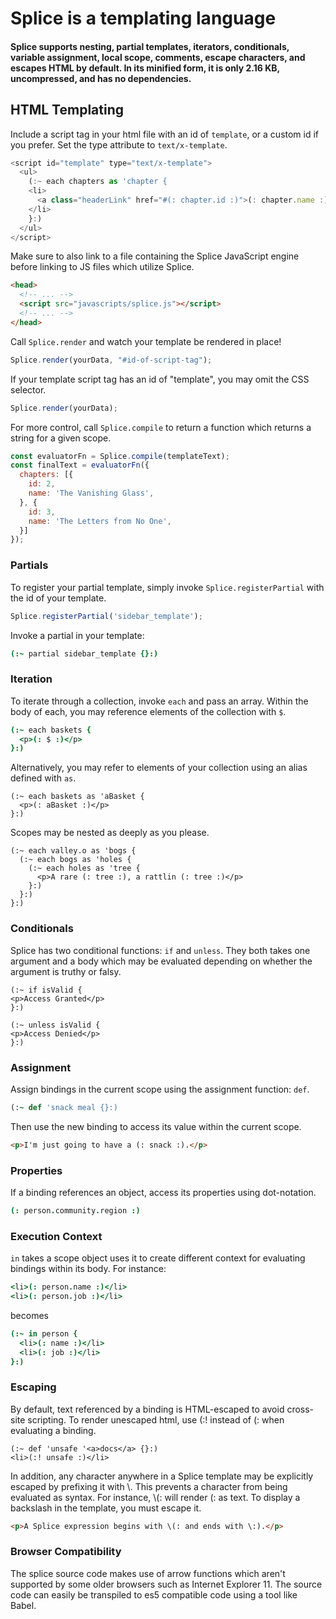 # Splice is a templating language

#### Splice supports nesting, partial templates, iterators, conditionals, variable assignment, local scope, comments, escape characters, and escapes HTML by default. In its minified form, it is only 2.16 KB, uncompressed, and has no dependencies.

## HTML Templating

Include a script tag in your html file with an id of `template`, or a custom id if you prefer. Set the type attribute to `text/x-template`.

```javascript
<script id="template" type="text/x-template">
  <ul>
    (:~ each chapters as 'chapter {
    <li>
      <a class="headerLink" href="#(: chapter.id :)">(: chapter.name :)</a>
    </li>
    }:)
  </ul>
</script>
```

Make sure to also link to a file containing the Splice JavaScript engine before linking to JS files which utilize Splice.

```html
<head>
  <!-- ... -->
  <script src="javascripts/splice.js"></script>
  <!-- ... -->
</head>
```

Call `Splice.render` and watch your template be rendered in place!

```javascript
Splice.render(yourData, "#id-of-script-tag");
```

If your template script tag has an id of "template", you may omit the CSS selector.

```javascript
Splice.render(yourData);
```

For more control, call `Splice.compile` to return a function which returns a string for a given scope.

```javascript
const evaluatorFn = Splice.compile(templateText);
const finalText = evaluatorFn({
  chapters: [{
    id: 2,
    name: 'The Vanishing Glass',
  }, {
    id: 3,
    name: 'The Letters from No One',
  }]
});
```

### Partials

To register your partial template, simply invoke `Splice.registerPartial` with the id of your template.

```javascript
Splice.registerPartial('sidebar_template');
```

Invoke a partial in your template:

```coffeescript
(:~ partial sidebar_template {}:)
```

### Iteration

To iterate through a collection, invoke `each` and pass an array. Within the body of each, you may reference elements of the collection with `$`.

```coffeescript
(:~ each baskets {
  <p>(: $ :)</p>
}:)
```
Alternatively, you may refer to elements of your collection using an alias defined with `as`.

```
(:~ each baskets as 'aBasket {
  <p>(: aBasket :)</p>
}:)
```

Scopes may be nested as deeply as you please.

```
(:~ each valley.o as 'bogs {
  (:~ each bogs as 'holes {
    (:~ each holes as 'tree {
      <p>A rare (: tree :), a rattlin (: tree :)</p>
    }:)
  }:)
}:)
```

### Conditionals

Splice has two conditional functions: `if` and `unless`. They both takes one argument and a body which may be evaluated depending on whether the argument is truthy or falsy.

```
(:~ if isValid {
<p>Access Granted</p>
}:)

(:~ unless isValid {
<p>Access Denied</p>
}:)
```

### Assignment

Assign bindings in the current scope using the assignment function: `def`.

```ruby
(:~ def 'snack meal {}:)
```

Then use the new binding to access its value within the current scope.

```html
<p>I'm just going to have a (: snack :).</p>
```

### Properties

If a binding references an object, access its properties using dot-notation.

```coffeescript
(: person.community.region :)
```

### Execution Context

`in` takes a scope object uses it to create different context for evaluating bindings within its body. For instance:

```coffeescript
<li>(: person.name :)</li>
<li>(: person.job :)</li>
```

becomes

```coffeescript
(:~ in person {
  <li>(: name :)</li>
  <li>(: job :)</li>
}:)
```

### Escaping

By default, text referenced by a binding is HTML-escaped to avoid cross-site scripting. To render unescaped html, use (:! instead of (: when evaluating a binding.

```
(:~ def 'unsafe '<a>docs</a> {}:)
<li>(:! unsafe :)</li>
```

In addition, any character anywhere in a Splice template may be explicitly escaped by prefixing it with \\. This prevents a character from being evaluated as syntax. For instance, \\(: will render (: as text. To display a backslash in the template, you must escape it.

```html
<p>A Splice expression begins with \(: and ends with \:).</p>
```

### Browser Compatibility

The splice source code makes use of arrow functions which aren't supported by some older browsers such as Internet Explorer 11. The source code can easily be transpiled to es5 compatible code using a tool like Babel.
